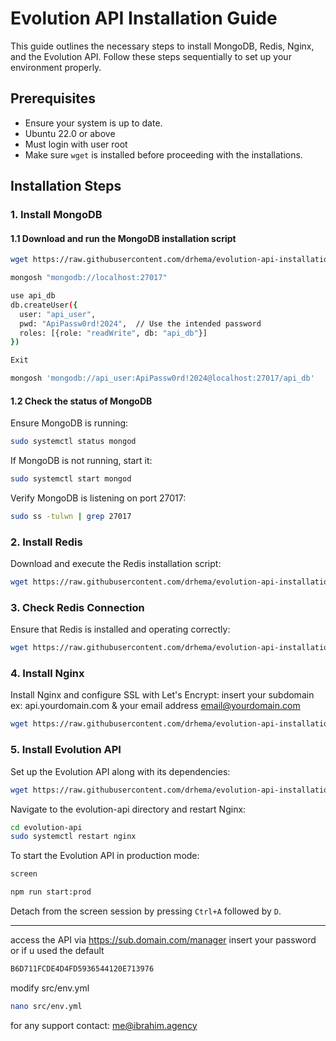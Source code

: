 
# Evolution API Installation Guide

This guide outlines the necessary steps to install MongoDB, Redis, Nginx, and the Evolution API. Follow these steps sequentially to set up your environment properly.

## Prerequisites

- Ensure your system is up to date.
- Ubuntu 22.0 or above
- Must login with user root
- Make sure `wget` is installed before proceeding with the installations.

## Installation Steps

### 1. Install MongoDB

#### 1.1 Download and run the MongoDB installation script

```bash
wget https://raw.githubusercontent.com/drhema/evolution-api-installation/main/1-mongo_install.sh && chmod +x 1-mongo_install.sh && ./1-mongo_install.sh
```
```bash
mongosh "mongodb://localhost:27017"
```

```bash
use api_db
db.createUser({
  user: "api_user",
  pwd: "ApiPassw0rd!2024",  // Use the intended password
  roles: [{role: "readWrite", db: "api_db"}]
})
```

```bash
Exit
```

```bash
mongosh 'mongodb://api_user:ApiPassw0rd!2024@localhost:27017/api_db'
```


#### 1.2 Check the status of MongoDB

Ensure MongoDB is running:

```bash
sudo systemctl status mongod
```

If MongoDB is not running, start it:

```bash
sudo systemctl start mongod
```

Verify MongoDB is listening on port 27017:

```bash
sudo ss -tulwn | grep 27017
```


### 2. Install Redis

Download and execute the Redis installation script:

```bash
wget https://raw.githubusercontent.com/drhema/evolution-api-installation/main/2-redis.sh && chmod +x 2-redis.sh && ./2-redis.sh
```

### 3. Check Redis Connection

Ensure that Redis is installed and operating correctly:

```bash
wget https://raw.githubusercontent.com/drhema/evolution-api-installation/main/3-redis_check.sh && chmod +x 3-redis_check.sh && ./3-redis_check.sh
```

### 4. Install Nginx

Install Nginx and configure SSL with Let's Encrypt: insert your subdomain ex: api.yourdomain.com & your email address email@yourdomain.com

```bash
wget https://raw.githubusercontent.com/drhema/evolution-api-installation/main/4-nginx.sh && chmod +x 4-nginx.sh && ./4-nginx.sh
```

### 5. Install Evolution API

Set up the Evolution API along with its dependencies:

```bash
wget https://raw.githubusercontent.com/drhema/evolution-api-installation/main/5-EvolutionAPI.sh && chmod +x 5-EvolutionAPI.sh && ./5-EvolutionAPI.sh
```

Navigate to the evolution-api directory and restart Nginx:

```bash
cd evolution-api
sudo systemctl restart nginx
```

To start the Evolution API in production mode:

```bash
screen
```

```bash
npm run start:prod
```

Detach from the screen session by pressing `Ctrl+A` followed by `D`.

---

access the API via
https://sub.domain.com/manager
insert your password or if u used the default
```bash
B6D711FCDE4D4FD5936544120E713976
```

modify src/env.yml
```bash
nano src/env.yml
```
for any support contact: me@ibrahim.agency

